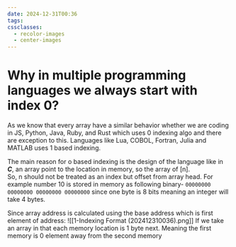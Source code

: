 ```yaml
---
date: 2024-12-31T00:36
tags: 
cssclasses:
  - recolor-images
  - center-images
---
```

# Why in multiple programming languages we always start with index 0?

  As we know that every array have a similar behavior whether we are coding in JS, Python, Java, Ruby, and Rust which uses 0 indexing algo and there are exception to this. Languages like Lua, COBOL, Fortran, Julia and MATLAB uses 1 based indexing.  
  
  The main reason for o based indexing is  the design of the language like in ***C***, an array point to the location in memory, so the array of [n].  
  So, n should not be treated as an index but offset from array head.
  For example number 10 is stored in memory as following binary-
  `00000000 00000000 00000000 00000000`
  since one byte is 8 bits meaning an integer will take 4 bytes.
  
  Since array address is calculated using the base address which is first element of address:
  ![[1-Indexing Format (202412310036).png]]
  If we take an array in that each memory location is 1 byte next.
  Meaning the first memory is 0 element away from the second memory 
  